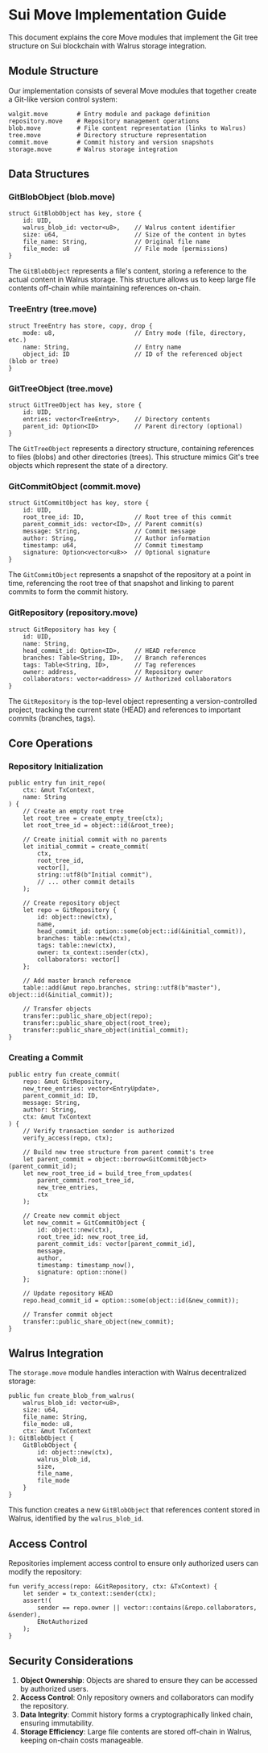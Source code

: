 # Sui Move Implementation Guide

This document explains the core Move modules that implement the Git tree structure on Sui blockchain with Walrus storage integration.

## Module Structure

Our implementation consists of several Move modules that together create a Git-like version control system:

```
walgit.move        # Entry module and package definition
repository.move    # Repository management operations
blob.move          # File content representation (links to Walrus)
tree.move          # Directory structure representation
commit.move        # Commit history and version snapshots
storage.move       # Walrus storage integration
```

## Data Structures

### GitBlobObject (blob.move)

```move
struct GitBlobObject has key, store {
    id: UID,
    walrus_blob_id: vector<u8>,    // Walrus content identifier
    size: u64,                     // Size of the content in bytes
    file_name: String,             // Original file name
    file_mode: u8                  // File mode (permissions)
}
```

The `GitBlobObject` represents a file's content, storing a reference to the actual content in Walrus storage. This structure allows us to keep large file contents off-chain while maintaining references on-chain.

### TreeEntry (tree.move)

```move
struct TreeEntry has store, copy, drop {
    mode: u8,                      // Entry mode (file, directory, etc.)
    name: String,                  // Entry name
    object_id: ID                  // ID of the referenced object (blob or tree)
}
```

### GitTreeObject (tree.move)

```move
struct GitTreeObject has key, store {
    id: UID,
    entries: vector<TreeEntry>,    // Directory contents
    parent_id: Option<ID>          // Parent directory (optional)
}
```

The `GitTreeObject` represents a directory structure, containing references to files (blobs) and other directories (trees). This structure mimics Git's tree objects which represent the state of a directory.

### GitCommitObject (commit.move)

```move
struct GitCommitObject has key, store {
    id: UID,
    root_tree_id: ID,              // Root tree of this commit
    parent_commit_ids: vector<ID>, // Parent commit(s)
    message: String,               // Commit message
    author: String,                // Author information
    timestamp: u64,                // Commit timestamp
    signature: Option<vector<u8>>  // Optional signature
}
```

The `GitCommitObject` represents a snapshot of the repository at a point in time, referencing the root tree of that snapshot and linking to parent commits to form the commit history.

### GitRepository (repository.move)

```move
struct GitRepository has key {
    id: UID,
    name: String,
    head_commit_id: Option<ID>,    // HEAD reference
    branches: Table<String, ID>,   // Branch references
    tags: Table<String, ID>,       // Tag references
    owner: address,                // Repository owner
    collaborators: vector<address> // Authorized collaborators
}
```

The `GitRepository` is the top-level object representing a version-controlled project, tracking the current state (HEAD) and references to important commits (branches, tags).

## Core Operations

### Repository Initialization

```move
public entry fun init_repo(
    ctx: &mut TxContext,
    name: String
) {
    // Create an empty root tree
    let root_tree = create_empty_tree(ctx);
    let root_tree_id = object::id(&root_tree);
    
    // Create initial commit with no parents
    let initial_commit = create_commit(
        ctx,
        root_tree_id,
        vector[],
        string::utf8(b"Initial commit"),
        // ... other commit details
    );
    
    // Create repository object
    let repo = GitRepository {
        id: object::new(ctx),
        name,
        head_commit_id: option::some(object::id(&initial_commit)),
        branches: table::new(ctx),
        tags: table::new(ctx),
        owner: tx_context::sender(ctx),
        collaborators: vector[]
    };
    
    // Add master branch reference
    table::add(&mut repo.branches, string::utf8(b"master"), object::id(&initial_commit));
    
    // Transfer objects
    transfer::public_share_object(repo);
    transfer::public_share_object(root_tree);
    transfer::public_share_object(initial_commit);
}
```

### Creating a Commit

```move
public entry fun create_commit(
    repo: &mut GitRepository,
    new_tree_entries: vector<EntryUpdate>,
    parent_commit_id: ID,
    message: String,
    author: String,
    ctx: &mut TxContext
) {
    // Verify transaction sender is authorized
    verify_access(repo, ctx);
    
    // Build new tree structure from parent commit's tree
    let parent_commit = object::borrow<GitCommitObject>(parent_commit_id);
    let new_root_tree_id = build_tree_from_updates(
        parent_commit.root_tree_id,
        new_tree_entries,
        ctx
    );
    
    // Create new commit object
    let new_commit = GitCommitObject {
        id: object::new(ctx),
        root_tree_id: new_root_tree_id,
        parent_commit_ids: vector[parent_commit_id],
        message,
        author,
        timestamp: timestamp_now(),
        signature: option::none()
    };
    
    // Update repository HEAD
    repo.head_commit_id = option::some(object::id(&new_commit));
    
    // Transfer commit object
    transfer::public_share_object(new_commit);
}
```

## Walrus Integration

The `storage.move` module handles interaction with Walrus decentralized storage:

```move
public fun create_blob_from_walrus(
    walrus_blob_id: vector<u8>,
    size: u64,
    file_name: String,
    file_mode: u8,
    ctx: &mut TxContext
): GitBlobObject {
    GitBlobObject {
        id: object::new(ctx),
        walrus_blob_id,
        size,
        file_name,
        file_mode
    }
}
```

This function creates a new `GitBlobObject` that references content stored in Walrus, identified by the `walrus_blob_id`.

## Access Control

Repositories implement access control to ensure only authorized users can modify the repository:

```move
fun verify_access(repo: &GitRepository, ctx: &TxContext) {
    let sender = tx_context::sender(ctx);
    assert!(
        sender == repo.owner || vector::contains(&repo.collaborators, &sender),
        ENotAuthorized
    );
}
```

## Security Considerations

1. **Object Ownership**: Objects are shared to ensure they can be accessed by authorized users.
2. **Access Control**: Only repository owners and collaborators can modify the repository.
3. **Data Integrity**: Commit history forms a cryptographically linked chain, ensuring immutability.
4. **Storage Efficiency**: Large file contents are stored off-chain in Walrus, keeping on-chain costs manageable. 
